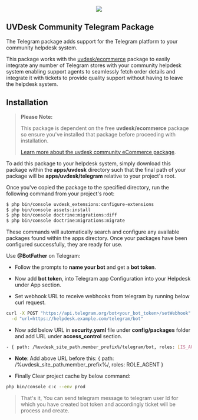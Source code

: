 <p align="center"><a href="https://www.uvdesk.com/en/" target="_blank">
    <img src="https://s3-ap-southeast-1.amazonaws.com/cdn.uvdesk.com/uvdesk/bundles/webkuldefault/images/uvdesk-wide.svg">
</a></p>

UVDesk Community Telegram Package
----------------------------------

The Telegram package adds support for the Telegram platform to your community helpdesk system.

This package works with the [uvdesk/ecommerce][1] package to easily integrate any number of Telegram stores with your community helpdesk system enabling support agents to seamlessly fetch order details and integrate it with tickets to provide quality support without having to leave the helpdesk system.

Installation
--------------

>**Please Note:**
> 
>This package is dependent on the free **uvdesk/ecommerce** package so ensure you've installed that package before proceeding with installation.
>
>[Learn more about the uvdesk community eCommerce package][1].

To add this package to your helpdesk system, simply download this package within the **apps/uvdesk** directory such that the final path of your package will be **apps/uvdesk/telegram** relative to your project's root.

Once you've copied the package to the specified directory, run the following command from your project's root:

```bash
$ php bin/console uvdesk_extensions:configure-extensions
$ php bin/console assets:install
$ php bin/console doctrine:migrations:diff
$ php bin/console doctrine:migrations:migrate
```

These commands will automatically search and configure any available packages found within the apps directory. Once your packages have been configured successfully, they are ready for use.

Use **@BotFather** on Telegram:

* Follow the prompts to **name your bot** and get a **bot token**.

* Now add **bot token**, into Telegram app Configuration into your Helpdesk under App section.

* Set webhook URL to receive webhooks from telegram by running below curl request.

```bash
curl -X POST "https://api.telegram.org/bot<your_bot_token>/setWebhook" \
  -d "url=https://helpdesk.example.com/telegram/bot"
```

* Now add below URL in **security.yaml** file under **config/packages** folder and add URL under **access_control** section.

```bash
- { path: /%uvdesk_site_path.member_prefix%/telegram/bot, roles: [IS_AUTHENTICATED_ANONYMOUSLY] }
```

* **Note**: Add above URL before this: { path: /%uvdesk_site_path.member_prefix%/, roles: ROLE_AGENT }

* Finally Clear project cache by below command:

```bash
php bin/console c:c --env prod
```

> That's it, You can send telegram message to telegram user Id for which you have created bot token and accordingly ticket will be process and create.

[1]: https://github.com/uvdesk/ecommerce
